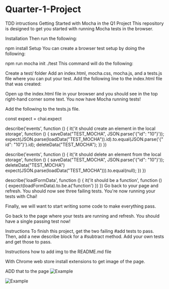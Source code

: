 # Quarter-1-Project
TDD intructions
Getting Started with Mocha in the Q1 Project
This repository is designed to get you started with running Mocha tests in the browser.

Installation
Then run the following:

npm install
Setup
You can create a browser test setup by doing the following:

npm run mocha init ./test
This command will do the following:

Create a test/ folder
Add an index.html, mocha.css, mocha.js, and a tests.js file where you can put your test.
Add the following line to the index.html file that was created:

<!-- Add this line below the line that requires the mocha.js script -->
<script src="../node_modules/chai/chai.js" charset="utf-8"></script>
Open up the index.html file in your browser and you should see in the top right-hand corner some text. You now have Mocha running tests!

Add the following to the tests.js file.

const expect = chai.expect

describe('events', function () {
    it('it should create an element in the local storage', function () {
      saveData("TEST_MOCHA", JSON.parse('{"id": "10"}'));
      expect(JSON.parse(loadData("TEST_MOCHA")).id).to.equal(JSON.parse('{"id": "10"}').id);
      deleteData("TEST_MOCHA");
    })
  })

  describe('events', function () {
    it('it should delete an element from the local storage', function () {
      saveData("TEST_MOCHA", JSON.parse('{"id": "10"}'));
      deleteData("TEST_MOCHA")
      expect(JSON.parse(loadData("TEST_MOCHA"))).to.equal(null);
    })
  })

  describe('loadFormData', function () {
    it('it should be a function', function () {
      expect(loadFormData).to.be.a('function')
    })
  })
Go back to your page and refresh. You should now see three failing tests. You're now running your tests with Chai!

Finally, we will want to start writing some code to make everything pass. 

<!-- Add this line below the line that you required earlier -->
<script src="../src/frontend.js" charset="utf-8"></script>
Go back to the page where your tests are running and refresh. You should have a single passing test now!

Instructions
To finish this project, get the two failing #add tests to pass. Then, add a new describe block for a #subtract method. Add your own tests and get those to pass.


Instructions how to add img to the README.md file

With Chrome web store install extensions to get image of the page.

ADD that to the page 
![Example](https://q1project.surge.sh.png)

![Example](https://q1project.surge.sh/events.html.png)






